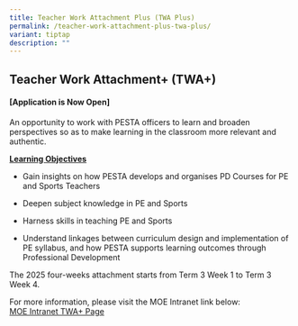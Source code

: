 ```yaml
---
title: Teacher Work Attachment Plus (TWA Plus)
permalink: /teacher-work-attachment-plus-twa-plus/
variant: tiptap
description: ""
---
```

<h2>Teacher Work Attachment+ (TWA+)</h2>
<p></p>
<h4><strong>[Application is Now Open]</strong></h4>
<p>An opportunity to work with PESTA officers to learn and broaden perspectives
so as to make learning in the classroom more relevant and authentic.</p>
<p><strong><u>Learning Objectives</u></strong>
</p>
<ul data-tight="true" class="tight">
<li>
<p>Gain insights on how PESTA develops and organises PD Courses for PE and
Sports Teachers</p>
</li>
<li>
<p>Deepen subject knowledge in PE and Sports</p>
</li>
<li>
<p>Harness skills in teaching PE and Sports</p>
</li>
<li>
<p>Understand linkages between curriculum design and implementation of PE
syllabus, and how PESTA supports learning outcomes through Professional
Development</p>
</li>
</ul>
<p>The 2025 four-weeks attachment starts from Term 3 Week 1 to Term 3 Week
4.</p>
<p>For more information, please visit the MOE Intranet link below:&nbsp;
<br><a href="https://intranet.moe.gov.sg/academy/TWA/Pages" rel="noopener noreferrer nofollow" target="_blank">MOE Intranet TWA+ Page</a>
</p>